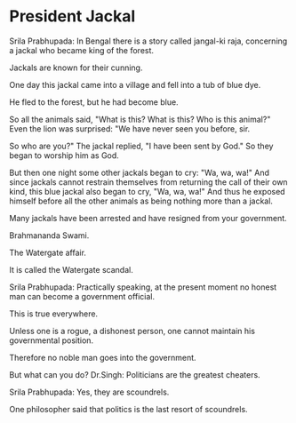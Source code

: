 # President Jackal

Srila Prabhupada: In Bengal there is a story called jangal-ki raja, concerning a jackal who became king of the forest.

Jackals are known for their cunning.

One day this jackal came into a village and fell into a tub of blue dye.

He fled to the forest, but he had become blue.

So all the animals said, "What is this? What is this? Who is this animal?" Even the lion was surprised: "We have never seen you before, sir.

So who are you?" The jackal replied, "I have been sent by God." So they began to worship him as God.

But then one night some other jackals began to cry: "Wa, wa, wa!" And since jackals cannot restrain themselves from returning the call of their own kind, this blue jackal also began to cry, "Wa, wa, wa!" And thus he exposed himself before all the other animals as being nothing more than a jackal.

Many jackals have been arrested and have resigned from your government.

Brahmananda Swami.

The Watergate affair.

It is called the Watergate scandal.

Srila Prabhupada: Practically speaking, at the present moment no honest man can become a government official.

This is true everywhere.

Unless one is a rogue, a dishonest person, one cannot maintain his governmental position.

Therefore no noble man goes into the government.

But what can you do? Dr.Singh: Politicians are the greatest cheaters.

Srila Prabhupada: Yes, they are scoundrels.

One philosopher said that politics is the last resort of scoundrels.

